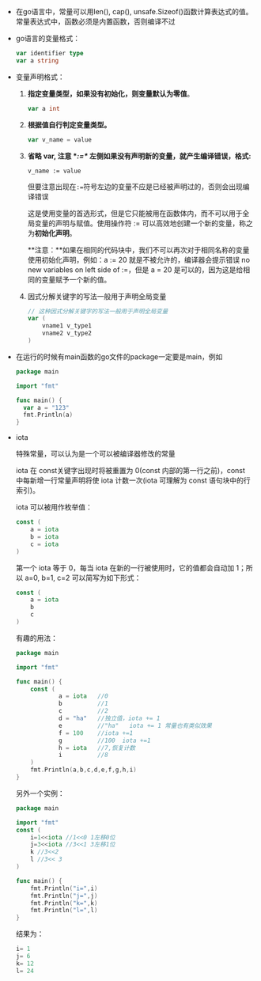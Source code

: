 - 在go语言中，常量可以用len(), cap(), unsafe.Sizeof()函数计算表达式的值。常量表达式中，函数必须是内置函数，否则编译不过

- go语言的变量格式：

  ```go
  var identifier type
  var a string
  ```

- 变量声明格式：

  1. **指定变量类型，如果没有初始化，则变量默认为零值**。

     ```go
     var a int
     ```

  2. **根据值自行判定变量类型。**

     ```go
     var v_name = value
     ```

  3. **省略 var, 注意 \**:=\** 左侧如果没有声明新的变量，就产生编译错误，格式:**

     ```
     v_name := value
     ```

     但要注意出现在`:=`符号左边的变量不应是已经被声明过的，否则会出现编译错误

     这是使用变量的首选形式，但是它只能被用在函数体内，而不可以用于全局变量的声明与赋值。使用操作符 := 可以高效地创建一个新的变量，称之为**初始化声明**。

     **注意：**如果在相同的代码块中，我们不可以再次对于相同名称的变量使用初始化声明，例如：a := 20 就是不被允许的，编译器会提示错误 no new variables on left side of :=，但是 a = 20 是可以的，因为这是给相同的变量赋予一个新的值。

  4. 因式分解关键字的写法一般用于声明全局变量

     ```go
     // 这种因式分解关键字的写法一般用于声明全局变量
     var (
         vname1 v_type1
         vname2 v_type2
     )
     ```

     

- 在运行的时候有main函数的go文件的package一定要是main，例如

  ```go
  package main
  
  import "fmt"
  
  func main() {
  	var a = "123"
  	fmt.Println(a)
  }
  ```

- iota

  特殊常量，可以认为是一个可以被编译器修改的常量

  iota 在 const关键字出现时将被重置为 0(const 内部的第一行之前)，const 中每新增一行常量声明将使 iota 计数一次(iota 可理解为 const 语句块中的行索引)。

  iota 可以被用作枚举值：

  ```go
  const (
      a = iota
      b = iota
      c = iota
  )
  ```

  第一个 iota 等于 0，每当 iota 在新的一行被使用时，它的值都会自动加 1；所以 a=0, b=1, c=2 可以简写为如下形式：

  ```go
  const (
      a = iota
      b
      c
  )
  ```

  有趣的用法：

  ```go
  package main
  
  import "fmt"
  
  func main() {
      const (
              a = iota   //0
              b          //1
              c          //2
              d = "ha"   //独立值，iota += 1
              e          //"ha"   iota += 1 常量也有类似效果
              f = 100    //iota +=1
              g          //100  iota +=1
              h = iota   //7,恢复计数
              i          //8
      )
      fmt.Println(a,b,c,d,e,f,g,h,i)
  }
  ```

  另外一个实例：

  ```go
  package main
  
  import "fmt"
  const (
      i=1<<iota //1<<0 1左移0位
      j=3<<iota //3<<1 3左移1位
      k //3<<2
      l //3<< 3
  )
  
  func main() {
      fmt.Println("i=",i) 
      fmt.Println("j=",j)
      fmt.Println("k=",k)
      fmt.Println("l=",l)
  }
  ```

  结果为：

  ```go
  i= 1
  j= 6
  k= 12
  l= 24
  ```

  

